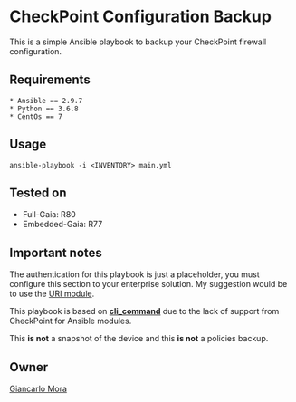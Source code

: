 
# CheckPoint Configuration Backup
This is a simple Ansible playbook to backup your CheckPoint firewall configuration.

## Requirements
```
* Ansible == 2.9.7
* Python == 3.6.8
* CentOs == 7
```

## Usage
```
ansible-playbook -i <INVENTORY> main.yml
```

## Tested on
* Full-Gaia: R80
* Embedded-Gaia: R77 

## Important notes
The authentication for this playbook is just a placeholder, you must configure this section to your enterprise solution. My suggestion would be to use the [URI module](https://docs.ansible.com/ansible/latest/collections/ansible/builtin/uri_module.html).

This playbook is based on [**cli_command**](https://docs.ansible.com/ansible/2.9/modules/cli_command_module.html) due to the lack of support from CheckPoint for Ansible modules.

This **is not** a snapshot of the device and this **is not** a policies backup.

## Owner
[Giancarlo Mora](emailto:giank.ma@gmail.com)